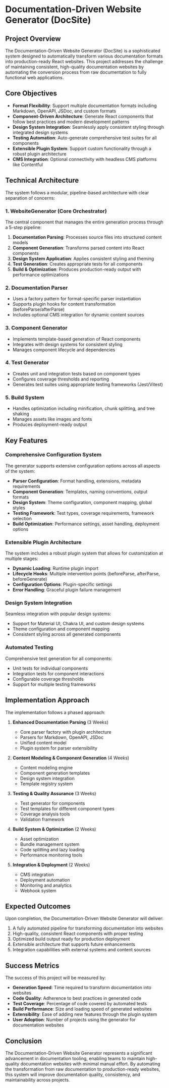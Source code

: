 # Documentation-Driven Website Generator (DocSite)

## Project Overview

The Documentation-Driven Website Generator (DocSite) is a sophisticated system designed to automatically transform various documentation formats into production-ready React websites. This project addresses the challenge of maintaining consistent, high-quality documentation websites by automating the conversion process from raw documentation to fully functional web applications.

## Core Objectives

- **Format Flexibility**: Support multiple documentation formats including Markdown, OpenAPI, JSDoc, and custom formats
- **Component-Driven Architecture**: Generate React components that follow best practices and modern development patterns
- **Design System Integration**: Seamlessly apply consistent styling through integrated design systems
- **Testing Automation**: Auto-generate comprehensive test suites for all components
- **Extensible Plugin System**: Support custom functionality through a robust plugin architecture
- **CMS Integration**: Optional connectivity with headless CMS platforms like Contentful

## Technical Architecture

The system follows a modular, pipeline-based architecture with clear separation of concerns:

### 1. WebsiteGenerator (Core Orchestrator)

The central component that manages the entire generation process through a 5-step pipeline:

1. **Documentation Parsing**: Processes source files into structured content models
2. **Component Generation**: Transforms parsed content into React components
3. **Design System Application**: Applies consistent styling and theming
4. **Test Generation**: Creates appropriate tests for all components
5. **Build & Optimization**: Produces production-ready output with performance optimizations

### 2. Documentation Parser

- Uses a factory pattern for format-specific parser instantiation
- Supports plugin hooks for content transformation (beforeParse/afterParse)
- Includes optional CMS integration for dynamic content sources

### 3. Component Generator

- Implements template-based generation of React components
- Integrates with design systems for consistent styling
- Manages component lifecycle and dependencies

### 4. Test Generator

- Creates unit and integration tests based on component types
- Configures coverage thresholds and reporting
- Generates test suites using appropriate testing frameworks (Jest/Vitest)

### 5. Build System

- Handles optimization including minification, chunk splitting, and tree shaking
- Manages assets like images and fonts
- Produces deployment-ready output

## Key Features

### Comprehensive Configuration System

The generator supports extensive configuration options across all aspects of the system:

- **Parser Configuration**: Format handling, extensions, metadata requirements
- **Component Generation**: Templates, naming conventions, output formats
- **Design System**: Theme configuration, component mapping, global styles
- **Testing Framework**: Test types, coverage requirements, framework selection
- **Build Optimization**: Performance settings, asset handling, deployment options

### Extensible Plugin Architecture

The system includes a robust plugin system that allows for customization at multiple stages:

- **Dynamic Loading**: Runtime plugin import
- **Lifecycle Hooks**: Multiple intervention points (beforeParse, afterParse, beforeGenerate)
- **Configuration Options**: Plugin-specific settings
- **Error Handling**: Graceful plugin failure management

### Design System Integration

Seamless integration with popular design systems:

- Support for Material UI, Chakra UI, and custom design systems
- Theme configuration and component mapping
- Consistent styling across all generated components

### Automated Testing

Comprehensive test generation for all components:

- Unit tests for individual components
- Integration tests for component interactions
- Configurable coverage thresholds
- Support for multiple testing frameworks

## Implementation Approach

The implementation follows a phased approach:

1. **Enhanced Documentation Parsing** (3 Weeks)
   - Core parser factory with plugin architecture
   - Parsers for Markdown, OpenAPI, JSDoc
   - Unified content model
   - Plugin system for parser extensibility

2. **Content Modeling & Component Generation** (4 Weeks)
   - Content modeling engine
   - Component generation templates
   - Design system integration
   - Template registry system

3. **Testing & Quality Assurance** (3 Weeks)
   - Test generator for components
   - Test templates for different component types
   - Coverage analysis tools
   - Validation framework

4. **Build System & Optimization** (2 Weeks)
   - Asset optimization
   - Bundle management system
   - Code splitting and lazy loading
   - Performance monitoring tools

5. **Integration & Deployment** (2 Weeks)
   - CMS integration
   - Deployment automation
   - Monitoring and analytics
   - Webhook system

## Expected Outcomes

Upon completion, the Documentation-Driven Website Generator will deliver:

1. A fully automated pipeline for transforming documentation into websites
2. High-quality, consistent React components with proper testing
3. Optimized build output ready for production deployment
4. Extensible architecture that supports future enhancements
5. Integration capabilities with external systems and content sources

## Success Metrics

The success of this project will be measured by:

- **Generation Speed**: Time required to transform documentation into websites
- **Code Quality**: Adherence to best practices in generated code
- **Test Coverage**: Percentage of code covered by automated tests
- **Build Performance**: Size and loading speed of generated websites
- **Extensibility**: Ease of adding new features through the plugin system
- **User Adoption**: Number of projects using the generator for documentation websites

## Conclusion

The Documentation-Driven Website Generator represents a significant advancement in documentation tooling, enabling teams to maintain high-quality documentation websites with minimal manual effort. By automating the transformation from raw documentation to production-ready websites, this system will improve documentation quality, consistency, and maintainability across projects.
